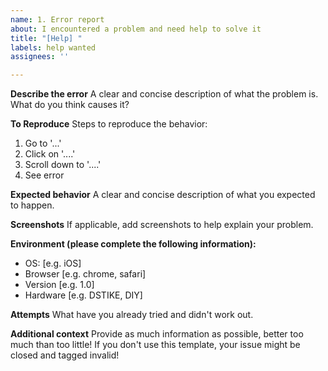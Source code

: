 ```yaml
---
name: 1. Error report
about: I encountered a problem and need help to solve it
title: "[Help] "
labels: help wanted
assignees: ''

---
```


**Describe the error**
A clear and concise description of what the problem is.
What do you think causes it?

**To Reproduce**
Steps to reproduce the behavior:
1. Go to '...'
2. Click on '....'
3. Scroll down to '....'
4. See error

**Expected behavior**
A clear and concise description of what you expected to happen.

**Screenshots**
If applicable, add screenshots to help explain your problem.

**Environment (please complete the following information):**
 - OS: [e.g. iOS]
 - Browser [e.g. chrome, safari]
 - Version [e.g. 1.0]
 - Hardware [e.g. DSTIKE, DIY]

**Attempts**
What have you already tried and didn't work out.

**Additional context**
Provide as much information as possible, better too much than too little!
If you don't use this template, your issue might be closed and tagged invalid!
